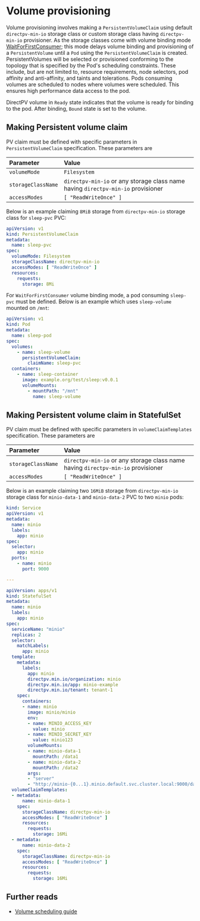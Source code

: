 # Volume provisioning
Volume provisioning involves making a `PersistentVolumeClaim` using default `directpv-min-io` storage class or custom storage class having `directpv-min-io` provisioner. As the storage classes come with volume binding mode [WaitForFirstConsumer](https://kubernetes.io/docs/concepts/storage/storage-classes/#volume-binding-mode); this mode delays volume binding and provisioning of a `PersistentVolume` until a `Pod` using the `PersistentVolumeClaim` is created. PersistentVolumes will be selected or provisioned conforming to the topology that is specified by the Pod's scheduling constraints. These include, but are not limited to, resource requirements, node selectors, pod affinity and anti-affinity, and taints and tolerations. Pods consuming volumes are scheduled to nodes where volumes were scheduled. This ensures high performance data access to the pod.

DirectPV volume in `Ready` state indicates that the volume is ready for binding to the pod. After binding, `Bound` state is set to the volume.

## Making Persistent volume claim
PV claim must be defined with specific parameters in `PersistentVolumeClaim` specification. These parameters are

| Parameter          | Value                                                                            |
|:-------------------|:---------------------------------------------------------------------------------|
| `volumeMode`       | `Filesystem`                                                                     |
| `storageClassName` | `directpv-min-io` or any storage class name having `directpv-min-io` provisioner |
| `accessModes`      | `[ "ReadWriteOnce" ]`                                                            |

Below is an example claiming `8MiB` storage from `directpv-min-io` storage class for `sleep-pvc` PVC:
```yaml
apiVersion: v1
kind: PersistentVolumeClaim
metadata:
  name: sleep-pvc
spec:
  volumeMode: Filesystem
  storageClassName: directpv-min-io
  accessModes: [ "ReadWriteOnce" ]
  resources:
    requests:
      storage: 8Mi
```

For `WaitForFirstConsumer` volume binding mode, a pod consuming `sleep-pvc` must be defined. Below is an example which uses `sleep-volume` mounted on `/mnt`:
```yaml
apiVersion: v1
kind: Pod
metadata:
  name: sleep-pod
spec:
  volumes:
    - name: sleep-volume
      persistentVolumeClaim:
        claimName: sleep-pvc
  containers:
    - name: sleep-container
      image: example.org/test/sleep:v0.0.1
      volumeMounts:
        - mountPath: "/mnt"
          name: sleep-volume
```

## Making Persistent volume claim in StatefulSet
PV claim must be defined with specific parameters in `volumeClaimTemplates` specification. These parameters are

| Parameter          | Value                                                                            |
|:-------------------|:---------------------------------------------------------------------------------|
| `storageClassName` | `directpv-min-io` or any storage class name having `directpv-min-io` provisioner |
| `accessModes`      | `[ "ReadWriteOnce" ]`                                                            |

Below is an example claiming two `16MiB` storage from `directpv-min-io` storage class for `minio-data-1` and `minio-data-2` PVC to two `minio` pods:

```yaml
kind: Service
apiVersion: v1
metadata:
  name: minio
  labels:
    app: minio
spec:
  selector:
    app: minio
  ports:
    - name: minio
      port: 9000

---

apiVersion: apps/v1
kind: StatefulSet
metadata:
  name: minio
  labels:
    app: minio
spec:
  serviceName: "minio"
  replicas: 2
  selector:
    matchLabels:
      app: minio
  template:
    metadata:
      labels:
        app: minio
        directpv.min.io/organization: minio
        directpv.min.io/app: minio-example
        directpv.min.io/tenant: tenant-1
    spec:
      containers:
      - name: minio
        image: minio/minio
        env:
        - name: MINIO_ACCESS_KEY
          value: minio
        - name: MINIO_SECRET_KEY
          value: minio123
        volumeMounts:
        - name: minio-data-1
          mountPath: /data1
        - name: minio-data-2
          mountPath: /data2
        args:
        - "server"
        - "http://minio-{0...1}.minio.default.svc.cluster.local:9000/data{1...2}"
  volumeClaimTemplates:
  - metadata:
      name: minio-data-1
    spec:
      storageClassName: directpv-min-io
      accessModes: [ "ReadWriteOnce" ]
      resources:
        requests:
          storage: 16Mi
  - metadata:
      name: minio-data-2
    spec:
      storageClassName: directpv-min-io
      accessModes: [ "ReadWriteOnce" ]
      resources:
        requests:
          storage: 16Mi
```

## Further reads
* [Volume scheduling guide](./volume-scheduling.md)
